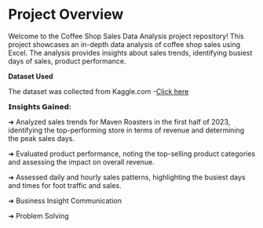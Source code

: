 # Project Overview

Welcome to the Coffee Shop Sales Data Analysis project repository! This project showcases an in-depth data analysis of coffee shop sales using Excel. The analysis provides insights about sales trends, identifying busiest days of sales, product performance.

**Dataset Used**

The dataset was collected from Kaggle.com -[Click here](https://www.kaggle.com/datasets/ahmedabbas757/coffee-sales)

**𝗜𝗻𝘀𝗶𝗴𝗵𝘁𝘀 𝗚𝗮𝗶𝗻𝗲𝗱:**

➜	Analyzed sales trends for Maven Roasters in the first half of 2023, identifying the top-performing store in terms of revenue and determining the peak sales days.

➜  Evaluated product performance, noting the top-selling product categories and assessing the impact on overall revenue.

➜  Assessed daily and hourly sales patterns, highlighting the busiest days and times for foot traffic and sales.

➜ Business Insight Communication

➜ Problem Solving
